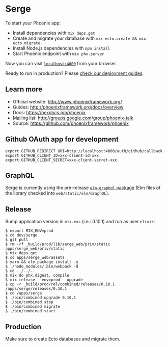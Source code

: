 # Serge

To start your Phoenix app:

  * Install dependencies with `mix deps.get`
  * Create and migrate your database with `mix ecto.create && mix ecto.migrate`
  * Install Node.js dependencies with `npm install`
  * Start Phoenix endpoint with `mix phx.server`

Now you can visit [`localhost:4000`](http://localhost:4000) from your browser.

Ready to run in production? Please [check our deployment guides](http://www.phoenixframework.org/docs/deployment).

## Learn more

  * Official website: http://www.phoenixframework.org/
  * Guides: http://phoenixframework.org/docs/overview
  * Docs: https://hexdocs.pm/phoenix
  * Mailing list: http://groups.google.com/group/phoenix-talk
  * Source: https://github.com/phoenixframework/phoenix

## Github OAuth app for development ##

    export GITHUB_REDIRECT_URI=http://localhost:4000/auth/github/callback
    export GITHUB_CLIENT_ID=xxx-client-id-xxx
    export GITHUB_CLIENT_SECRET=xxx-client-secret-xxx

## GraphQL ##

Serge is currently using the pre-release [`elm-graphql` package](https://github.com/jamesmacaulay/elm-graphql)
(Elm files of the library checked into `web/static/elm/GraphQL`).

## Release ##

Bump application version in `mix.exs` (i.e.: 0.10.1) and run as user `elixir`:

    $ export MIX_ENV=prod
    $ cd dev/serge
    $ git pull
    $ rm -rf _build/prod/lib/serge_web/priv/static apps/serge_web/priv/static
    $ mix deps.get
    $ cd apps/serge_web/assets
    $ yarn && elm package install -y
    $ ./node_modules/.bin/webpack -d
    $ cd ../../..
    $ mix do phx.digest, compile
    $ mix release --env=prod --upgrade
    $ cp -r _build/prod/rel/combined/releases/0.10.1 /apps/serge/releases/0.10.1
    $ cd /apps/serge
    $ ./bin/combined upgrade 0.10.1
    $ ./bin/combined stop
    $ ./bin/combined migrate
    $ ./bin/combined start

## Production ##

Make sure to create Ecto databases and migrate them.
